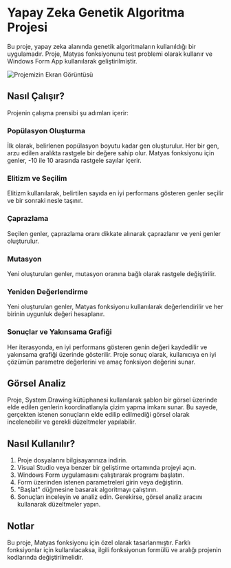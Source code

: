 # Yapay Zeka Genetik Algoritma Projesi

Bu proje, yapay zeka alanında genetik algoritmaların kullanıldığı bir uygulamadır. Proje, Matyas fonksiyonunu test problemi olarak kullanır ve Windows Form App kullanılarak geliştirilmiştir.

![Projemizin Ekran Görüntüsü](/images/ekr.png)


## Nasıl Çalışır?

Projenin çalışma prensibi şu adımları içerir:

### Popülasyon Oluşturma
İlk olarak, belirlenen popülasyon boyutu kadar gen oluşturulur. Her bir gen, arzu edilen aralıkta rastgele bir değere sahip olur. Matyas fonksiyonu için genler, -10 ile 10 arasında rastgele sayılar içerir.

### Elitizm ve Seçilim
Elitizm kullanılarak, belirtilen sayıda en iyi performans gösteren genler seçilir ve bir sonraki nesle taşınır.

### Çaprazlama
Seçilen genler, çaprazlama oranı dikkate alınarak çaprazlanır ve yeni genler oluşturulur.

### Mutasyon
Yeni oluşturulan genler, mutasyon oranına bağlı olarak rastgele değiştirilir.

### Yeniden Değerlendirme
Yeni oluşturulan genler, Matyas fonksiyonu kullanılarak değerlendirilir ve her birinin uygunluk değeri hesaplanır.

### Sonuçlar ve Yakınsama Grafiği
Her iterasyonda, en iyi performans gösteren genin değeri kaydedilir ve yakınsama grafiği üzerinde gösterilir. Proje sonuç olarak, kullanıcıya en iyi çözümün parametre değerlerini ve amaç fonksiyon değerini sunar.

## Görsel Analiz

Proje, System.Drawing kütüphanesi kullanılarak şablon bir görsel üzerinde elde edilen genlerin koordinatlarıyla çizim yapma imkanı sunar. Bu sayede, gerçekten istenen sonuçların elde edilip edilmediği görsel olarak incelenebilir ve gerekli düzeltmeler yapılabilir.

## Nasıl Kullanılır?

1. Proje dosyalarını bilgisayarınıza indirin.
2. Visual Studio veya benzer bir geliştirme ortamında projeyi açın.
3. Windows Form uygulamasını çalıştırarak programı başlatın.
4. Form üzerinden istenen parametreleri girin veya değiştirin.
5. "Başlat" düğmesine basarak algoritmayı çalıştırın.
6. Sonuçları inceleyin ve analiz edin. Gerekirse, görsel analiz aracını kullanarak düzeltmeler yapın.

## Notlar

Bu proje, Matyas fonksiyonu için özel olarak tasarlanmıştır. Farklı fonksiyonlar için kullanılacaksa, ilgili fonksiyonun formülü ve aralığı projenin kodlarında değiştirilmelidir.
